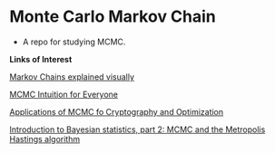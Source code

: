 # Monte Carlo Markov Chain

- A repo for studying MCMC.

__Links of Interest__

[Markov Chains explained visually](https://setosa.io/ev/markov-chains/)

[MCMC Intuition for Everyone](https://towardsdatascience.com/mcmc-intuition-for-everyone-5ae79fff22b1)

[Applications of MCMC fo Cryptography and Optimization](https://towardsdatascience.com/applications-of-mcmc-for-cryptography-and-optimization-1f99222b7132)

[Introduction to Bayesian statistics, part 2: MCMC and the Metropolis Hastings algorithm](https://www.youtube.com/watch?v=OTO1DygELpY)
